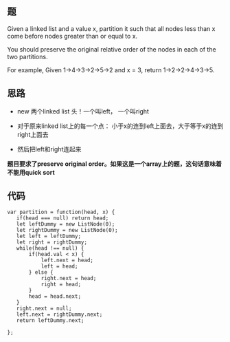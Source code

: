 ## 题

Given a linked list and a value x, partition it such that all nodes less than x come before nodes greater than or equal to x.

You should preserve the original relative order of the nodes in each of the two partitions.

For example,
Given 1->4->3->2->5->2 and x = 3,
return 1->2->2->4->3->5.

## 思路

- new 两个linked list 头！一个叫left， 一个叫right

- 对于原来linked list上的每一个点： 小于x的连到left上面去，大于等于x的连到right上面去

- 然后把left和right连起来

**题目要求了preserve original order。如果这是一个array上的题，这句话意味着不能用quick sort**

## 代码

 ```
 var partition = function(head, x) {
    if(head === null) return head;
    let leftDummy = new ListNode(0);
    let rightDummy = new ListNode(0);
    let left = leftDummy;
    let right = rightDummy;
    while(head !== null) {
        if(head.val < x) {
            left.next = head;
            left = head;
        } else {
            right.next = head;
            right = head;
        }
        head = head.next;
    }
    right.next = null;
    left.next = rightDummy.next;
    return leftDummy.next;
    
};
 ```
